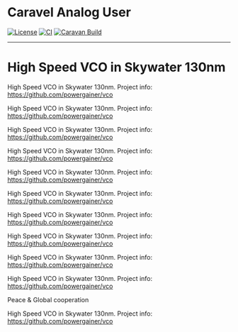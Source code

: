 # Caravel Analog User

[![License](https://img.shields.io/badge/License-Apache%202.0-blue.svg)](https://opensource.org/licenses/Apache-2.0) [![CI](https://github.com/efabless/caravel_user_project_analog/actions/workflows/user_project_ci.yml/badge.svg)](https://github.com/efabless/caravel_user_project_analog/actions/workflows/user_project_ci.yml) [![Caravan Build](https://github.com/efabless/caravel_user_project_analog/actions/workflows/caravan_build.yml/badge.svg)](https://github.com/efabless/caravel_user_project_analog/actions/workflows/caravan_build.yml)

---


High Speed VCO in Skywater 130nm
====
High Speed VCO in Skywater 130nm.
Project info: https://github.com/powergainer/vco

High Speed VCO in Skywater 130nm.
Project info: https://github.com/powergainer/vco

High Speed VCO in Skywater 130nm.
Project info: https://github.com/powergainer/vco

High Speed VCO in Skywater 130nm.
Project info: https://github.com/powergainer/vco

High Speed VCO in Skywater 130nm.
Project info: https://github.com/powergainer/vco

High Speed VCO in Skywater 130nm.
Project info: https://github.com/powergainer/vco

High Speed VCO in Skywater 130nm.
Project info: https://github.com/powergainer/vco

High Speed VCO in Skywater 130nm.
Project info: https://github.com/powergainer/vco

High Speed VCO in Skywater 130nm.
Project info: https://github.com/powergainer/vco

High Speed VCO in Skywater 130nm.
Project info: https://github.com/powergainer/vco

Peace & Global cooperation

High Speed VCO in Skywater 130nm.
Project info: https://github.com/powergainer/vco



